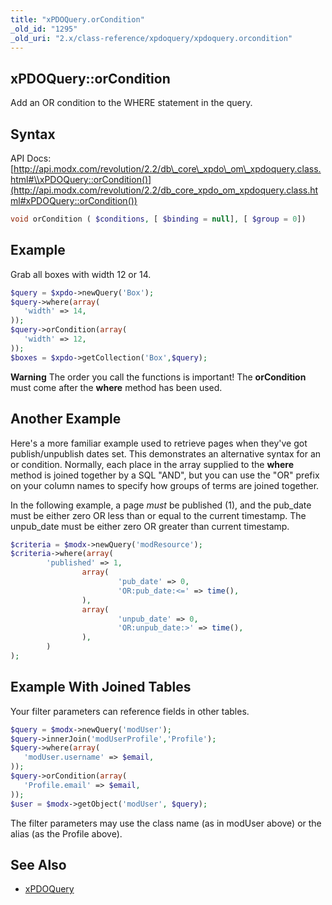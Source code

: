 ```yaml
---
title: "xPDOQuery.orCondition"
_old_id: "1295"
_old_uri: "2.x/class-reference/xpdoquery/xpdoquery.orcondition"
---
```


## xPDOQuery::orCondition

 Add an OR condition to the WHERE statement in the query.

## Syntax

 API Docs: [http://api.modx.com/revolution/2.2/db\_core\_xpdo\_om\_xpdoquery.class.html#\\xPDOQuery::orCondition()](http://api.modx.com/revolution/2.2/db_core_xpdo_om_xpdoquery.class.html#xPDOQuery::orCondition())

``` php
void orCondition ( $conditions, [ $binding = null], [ $group = 0])
```

## Example

 Grab all boxes with width 12 or 14.

``` php
$query = $xpdo->newQuery('Box');
$query->where(array(
   'width' => 14,
));
$query->orCondition(array(
   'width' => 12,
));
$boxes = $xpdo->getCollection('Box',$query);
```

 **Warning**
 The order you call the functions is important! The **orCondition** must come after the **where** method has been used.

## Another Example

 Here's a more familiar example used to retrieve pages when they've got publish/unpublish dates set. This demonstrates an alternative syntax for an or condition. Normally, each place in the array supplied to the **where** method is joined together by a SQL "AND", but you can use the "OR" prefix on your column names to specify how groups of terms are joined together.

 In the following example, a page _must_ be published (1), and the pub\_date must be either zero OR less than or equal to the current timestamp. The unpub\_date must be either zero OR greater than current timestamp.

``` php
$criteria = $modx->newQuery('modResource');
$criteria->where(array(
        'published' => 1,
                array(
                        'pub_date' => 0,
                        'OR:pub_date:<=' => time(),
                ),
                array(
                        'unpub_date' => 0,
                        'OR:unpub_date:>' => time(),
                ),
        )
);
```

## Example With Joined Tables

Your filter parameters can reference fields in other tables.

``` php
$query = $modx->newQuery('modUser');
$query->innerJoin('modUserProfile','Profile');
$query->where(array(
   'modUser.username' => $email,
));
$query->orCondition(array(
   'Profile.email' => $email,
));
$user = $modx->getObject('modUser', $query);
```

 The filter parameters may use the class name (as in modUser above) or the alias (as the Profile above).

## See Also

- [xPDOQuery](extending-modx/xpdo/class-reference/xpdoquery "xPDOQuery")
